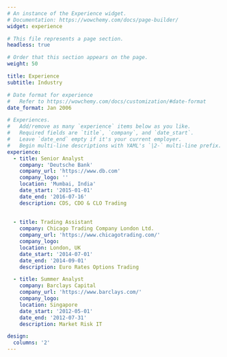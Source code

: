 ```yaml
---
# An instance of the Experience widget.
# Documentation: https://wowchemy.com/docs/page-builder/
widget: experience

# This file represents a page section.
headless: true

# Order that this section appears on the page.
weight: 50

title: Experience
subtitle: Industry

# Date format for experience
#   Refer to https://wowchemy.com/docs/customization/#date-format
date_format: Jan 2006

# Experiences.
#   Add/remove as many `experience` items below as you like.
#   Required fields are `title`, `company`, and `date_start`.
#   Leave `date_end` empty if it's your current employer.
#   Begin multi-line descriptions with YAML's `|2-` multi-line prefix.
experience:
  - title: Senior Analyst
    company: 'Deutsche Bank'
    company_url: 'https://www.db.com'
    company_logo: ''
    location: 'Mumbai, India'
    date_start: '2015-01-01'
    date_end: '2016-07-16'
    description: CDS, CDO & CLO Trading
        
        
  - title: Trading Assistant
    company: Chicago Trading Company London Ltd.
    company_url: 'https://www.chicagotrading.com/'
    company_logo: 
    location: London, UK
    date_start: '2014-07-01'
    date_end: '2014-09-01'
    description: Euro Rates Options Trading

  - title: Summer Analyst
    company: Barclays Capital
    company_url: 'https://www.barclays.com/'
    company_logo: 
    location: Singapore
    date_start: '2012-05-01'
    date_end: '2012-07-31'
    description: Market Risk IT

design:
  columns: '2'
---
```


